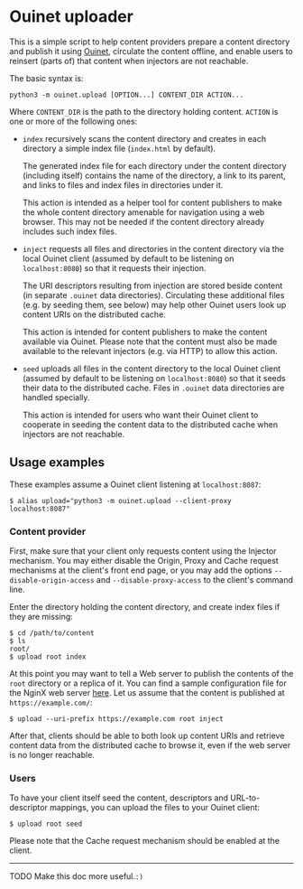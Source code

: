 # Ouinet uploader

This is a simple script to help content providers prepare a content directory
and publish it using [Ouinet](https://github.com/equalitie/ouinet), circulate
the content offline, and enable users to reinsert (parts of) that content when
injectors are not reachable.

The basic syntax is:

    python3 -m ouinet.upload [OPTION...] CONTENT_DIR ACTION...

Where ``CONTENT_DIR`` is the path to the directory holding content.
``ACTION`` is one or more of the following ones:

  - ``index`` recursively scans the content directory and creates in each
    directory a simple index file (``index.html`` by default).

    The generated index file for each directory under the content directory
    (including itself) contains the name of the directory, a link to its
    parent, and links to files and index files in directories under it.

    This action is intended as a helper tool for content publishers to make
    the whole content directory amenable for navigation using a web browser.
    This may not be needed if the content directory already includes such
    index files.

  - ``inject`` requests all files and directories in the content directory via
    the local Ouinet client (assumed by default to be listening on
    ``localhost:8080``) so that it requests their injection.

    The URI descriptors resulting from injection are stored beside content (in
    separate ``.ouinet`` data directories).  Circulating these additional
    files (e.g. by seeding them, see below) may help other Ouinet users look
    up content URIs on the distributed cache.

    This action is intended for content publishers to make the content
    available via Ouinet.  Please note that the content must also be made
    available to the relevant injectors (e.g. via HTTP) to allow this action.

  - ``seed`` uploads all files in the content directory to the local Ouinet
    client (assumed by default to be listening on ``localhost:8080``) so that
    it seeds their data to the distributed cache.  Files in `.ouinet` data
    directories are handled specially.

    This action is intended for users who want their Ouinet client to
    cooperate in seeding the content data to the distributed cache when
    injectors are not reachable.

## Usage examples

These examples assume a Ouinet client listening at ``localhost:8087``:

    $ alias upload="python3 -m ouinet.upload --client-proxy localhost:8087"

### Content provider

First, make sure that your client only requests content using the Injector
mechanism.  You may either disable the Origin, Proxy and Cache request
mechanisms at the client's front end page, or you may add the options
``--disable-origin-access`` and ``--disable-proxy-access`` to the client's
command line.

Enter the directory holding the content directory, and create index files if
they are missing:

    $ cd /path/to/content
    $ ls
    root/
    $ upload root index

At this point you may want to tell a Web server to publish the contents of the
``root`` directory or a replica of it.  You can find a sample configuration
file for the NginX web server [here](./docs/nginx-vhost.conf).  Let us assume
that the content is published at ``https://example.com/``:

    $ upload --uri-prefix https://example.com root inject

After that, clients should be able to both look up content URIs and retrieve
content data from the distributed cache to browse it, even if the web server
is no longer reachable.

### Users

To have your client itself seed the content, descriptors and URL-to-descriptor
mappings, you can upload the files to your Ouinet client:

    $ upload root seed

Please note that the Cache request mechanism should be enabled at the client.

--------

TODO Make this doc more useful.`:)`
